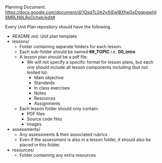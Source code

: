 Planning Document:
https://docs.google.com/document/d/1Qsd7L0A2yXiEwlBXfwGxDggpgwhjI8MRLN9LBoOchxk/edit#

Every Unit Plan repository should have the following.
* README.md: Unit plan template
* lessons/
  - Folder containing separate folders for each lesson.
  - Each sub-folder should be named __##\_TOPIC__ i.e. __00\_intro__
  - A lesson plan should be a pdf file.
    - We will not specify a specific format for lesson plans, but each one should include all lesson components including (but not limited to):
      - Main objective
      - Standards
      - In class exercises
      - Notes
      - Resources
      - Assignments
  - Each lesson folder should only contain:
    - PDF files
    - Source code files
    - Images
* assessments/
  - Any assessments & their associated rubrics
  - Even if the assessment is also in a lesson folder, it should also be placed in this folder.
* resources/
  - Folder containing any extra resources
